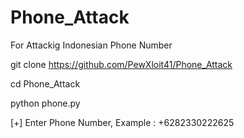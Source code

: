 # Phone_Attack
For Attackig Indonesian Phone Number

git clone https://github.com/PewXloit41/Phone_Attack


cd Phone_Attack

python phone.py

[+] Enter Phone Number, Example : +6282330222625
